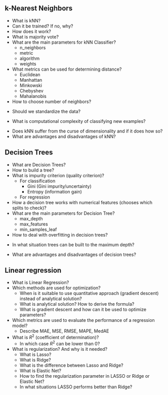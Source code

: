 ## k-Nearest Neighbors
 - What is kNN? 
 - Can it be trained? If no, why?
 - How does it work?
 - What is majority vote?
 - What are the main parameters for kNN Classifier? 
      - n_neighbors
      - metric
      - algorithm
      - weights
 - What metrics can be used for determining distance?
     - Euclidean
     - Manhattan
     - Minkowski
     - Chebyshev
     - Mahalanobis
 - How to choose number of neighbors?
 <!-- Using hyper-parameter search and cross-validation to avoid over-fitting and under-fitting -->
 - Should we standardize the data?
 <!-- yes, so that each feature contributes equally to the distance -->
 - What is computational complexity of classifying new examples?
  <!-- grows linearly with the number of examples in the training dataset in the worst-case scenario -->
 - Does kNN suffer from the curse of dimensionality and if it does how so?
 - What are advantages and disadvantages of kNN?

## Decision Trees
 - What are Decision Trees?
 - How to build a tree?
 - What is impurity criterion (quality criterion)?
     - For classification
         - Gini (Gini impurity/uncertainty)
         - Entropy (information gain)
     - For regression
 - How a decision tree works with numerical features (chooses which splits to check)?
 - What are the main parameters for Decision Tree? 
     - max_depth <!-- the maximum depth of the tree -->
     - max_features <!-- the maximum number of features with which to search for the best partition (this is necessary with a large number of features because it would be "expensive" to search for partitions for all features) -->
     - min_samples_leaf <!-- the minimum number of samples in a leaf. This parameter prevents creating trees where any leaf would have only a few members. -->
 - How to deal with overfitting in decision trees?
 <!-- artificial limitation of the depth or a minimum number of samples in the leaves: the construction of a tree just stops at some point;
pruning the tree. -->
 - In what situation trees can be built to the maximum depth?
 <!-- 
Random Forest (a group of trees) averages the responses from individual trees that are built to the maximum depth (we will talk later on why you should do this)
Pruning trees. In this approach, the tree is first constructed to the maximum depth. Then, from the bottom up, some nodes of the tree are removed by comparing the quality of the tree with and without that partition (comparison is performed using cross-validation, more on this below). -->
 - What are advantages and disadvantages of decision trees?

## Linear regression
 - What is Linear Regression?
 - Which methods are used for optimization?
     - When is it suitable to use quantitative approach (gradient descent) instead of analytical solution?
     - What is analytical solution? How to derive the formula?
     - What is gradient descent and how can it be used to optimize parameters?
 - Which metrics are used to evaluate the performance of a regression model?
     - Describe MAE, MSE, RMSE, MAPE, MedAE
 - What is $R^2$ (coefficient of determination)?
     - In which case $R^2$ can be lower than 0?
 - What is regularization? And why is it needed?
     - What is Lasso?
     - What is Ridge?
     - What is the difference between Lasso and Ridge?
     - What is Elastic Net?
     - How to find the regularization parameter in LASSO or Ridge or Elastic Net?
     - In what situations LASSO performs better than Ridge?

